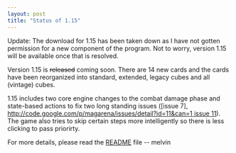 ```yaml
---
layout: post
title: "Status of 1.15"
---
```



Update: The download for 1.15 has been taken down as I have not gotten permission for a new component of the program. Not to worry, version 1.15 will be available once that is resolved.

Version 1.15 is ~~released~~ coming soon. There are 14 new cards and the cards have been reorganized into standard, extended, legacy cubes and all (vintage) cubes.

1.15 includes two core engine changes to the combat damage phase and state-based actions to fix two long standing issues ([issue 7], [http://code.google.com/p/magarena/issues/detail?id=11&can=1 issue 11](http://code.google.com/p/magarena/issues/detail?id=7&can=1)). The game also tries to skip certain steps more intelligently so there is less clicking to pass priorirty.

For more details, please read the [README](http://code.google.com/p/magarena/source/browse/release/README.txt?r=6d382971bc56c24015f32e004a1b20ed01a2ff50) file -- melvin

